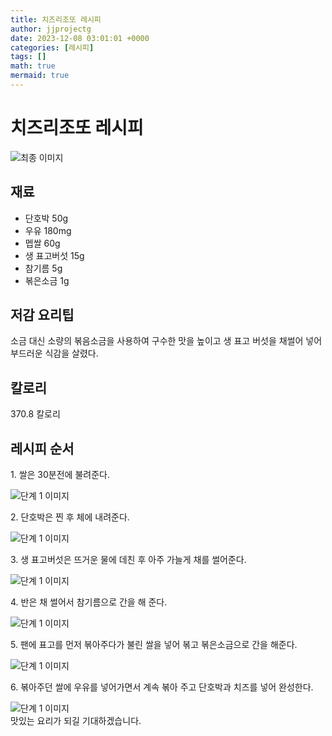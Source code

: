 ```yaml
---
title: 치즈리조또 레시피
author: jjprojectg
date: 2023-12-08 03:01:01 +0000
categories: [레시피]
tags: []
math: true
mermaid: true
---
```

<meta name="og:type" content="website"/>
<meta charset="UTF-8"/>
<div class="header">
  <h1>치즈리조또 레시피</h1>
</div>

<div class="container my-4">
  <div class="row">
    <div class="col-12 col-md-6">
      <div class="recipe-image">
        <img src="http://www.foodsafetykorea.go.kr/uploadimg/cook/10_00353_2.png" class="step-image" alt="최종 이미지"/>
      </div>
    </div>
    <div class="col-12 col-md-6">
      <div class="ingredients">
        <h2>재료</h2>
        <ul class="card">
          <li> 단호박 50g </li>
          <li>  우유 180mg </li>
          <li> 멥쌀 60g </li>
          <li>  생 표고버섯 15g </li>
          <li>  참기름 5g </li>
          <li>  볶은소금 1g </li>
</ul>
      </div>
    </div>
    <div class="col-12 col-md-6">
      <div class="ingredients">
        <h2>저감 요리팁</h2>
        <div class="card"> 
          <p>
            소금 대신 소량의 볶음소금을 사용하여 구수한 맛을 높이고 생 표고 버섯을 채썰어 넣어 부드러운 식감을 살렸다.
          </p>
        </div>
      </div>
      <div class="ingredients">
        <h2>칼로리</h2>
        <div class="card"> 
          <p>
            370.8 칼로리
          </p>
        </div>
      </div>
    </div>
  </div>

  <h2 class="my-4">레시피 순서</h2>
  <div class="card recipe-card">
    <div class="card-body recipe-step">
      <p class="card-text step-description">1. 쌀은 30분전에 불려준다.</p>
      <img src="http://www.foodsafetykorea.go.kr/uploadimg/cook/20_00353_01.png" alt="단계 1 이미지" class="step-image"/>
    </div>
  </div>
  <div class="card recipe-card">
    <div class="card-body recipe-step">
      <p class="card-text step-description">2. 단호박은 찐 후 체에 내려준다.</p>
      <img src="http://www.foodsafetykorea.go.kr/uploadimg/cook/20_00353_02.png" alt="단계 1 이미지" class="step-image"/>
    </div>
  </div>
  <div class="card recipe-card">
    <div class="card-body recipe-step">
      <p class="card-text step-description">3. 생 표고버섯은 뜨거운 물에 데친 후 아주
가늘게 채를 썰어준다.</p>
      <img src="http://www.foodsafetykorea.go.kr/uploadimg/cook/20_00353_03.png" alt="단계 1 이미지" class="step-image"/>
    </div>
  </div>
  <div class="card recipe-card">
    <div class="card-body recipe-step">
      <p class="card-text step-description">4. 반은 채 썰어서 참기름으로 간을 해 준다.</p>
      <img src="http://www.foodsafetykorea.go.kr/uploadimg/cook/20_00353_04.png" alt="단계 1 이미지" class="step-image"/>
    </div>
  </div>
  <div class="card recipe-card">
    <div class="card-body recipe-step">
      <p class="card-text step-description">5. 팬에 표고를 먼저 볶아주다가 불린 쌀을
넣어 볶고 볶은소금으로 간을 해준다.</p>
      <img src="http://www.foodsafetykorea.go.kr/uploadimg/cook/20_00353_05.png" alt="단계 1 이미지" class="step-image"/>
    </div>
  </div>
  <div class="card recipe-card">
    <div class="card-body recipe-step">
      <p class="card-text step-description">6. 볶아주던 쌀에 우유를 넣어가면서 계속 볶아
주고 단호박과 치즈를 넣어 완성한다.</p>
      <img src="http://www.foodsafetykorea.go.kr/uploadimg/cook/20_00353_06.png" alt="단계 1 이미지" class="step-image"/>
    </div>
  </div>

</div>
맛있는 요리가 되길 기대하겠습니다.
